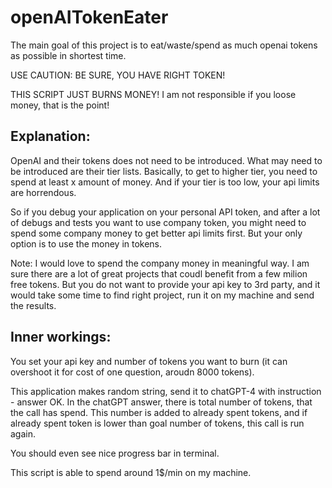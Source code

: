 # openAITokenEater
The main goal of this project is to eat/waste/spend as much openai tokens as possible in shortest time.

USE CAUTION: BE SURE, YOU HAVE RIGHT TOKEN!

THIS SCRIPT JUST BURNS MONEY! I am not responsible if you loose money, that is the point!

## Explanation:
OpenAI and their tokens does not need to be introduced. What may need to be introduced are their tier lists. Basically, to get to higher tier, you need to spend at least x amount of money. And if your tier is too low, your api limits are horrendous.

So if you debug your application on your personal API token, and after a lot of debugs and tests you want to use company token, you might need to spend some company money to get better api limits first. But your only option is to use the money in tokens.

Note: I would love to spend the company money in meaningful way. I am sure there are a lot of great projects that coudl benefit from a few milion free tokens. But you do not want to provide your api key to 3rd party, and it would take some time to find right project, run it on my machine and send the results.

## Inner workings:
You set your api key and number of tokens you want to burn (it can overshoot it for cost of one question, aroudn 8000 tokens).

This application makes random string, send it to chatGPT-4 with instruction - answer OK. In the chatGPT answer, there is total number of tokens, that the call has spend. This number is added to already spent tokens, and if already spent token is lower than goal number of tokens, this call is run again.

You should even see nice progress bar in terminal.


This script is able to spend around 1$/min on my machine.
